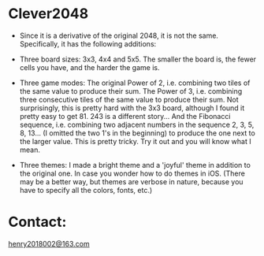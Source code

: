 # Clever2048

- Since it is a derivative of the original 2048, it is not the same. Specifically, it has the following additions:

- Three board sizes: 3x3, 4x4 and 5x5. The smaller the board is, the fewer cells you have, and the harder the game is.

- Three game modes: The original Power of 2, i.e. combining two tiles of the same value to produce their sum. The Power of 3, i.e. combining three consecutive tiles of the same value to produce their sum. Not surprisingly, this is pretty hard with the 3x3 board, although I found it pretty easy to get 81. 243 is a different story... And the Fibonacci sequence, i.e. combining two adjacent numbers in the sequence 2, 3, 5, 8, 13... (I omitted the two 1's in the beginning) to produce the one next to the larger value. This is pretty tricky. Try it out and you will know what I mean.

- Three themes: I made a bright theme and a 'joyful' theme in addition to the original one. In case you wonder how to do themes in iOS. (There may be a better way, but themes are verbose in nature, because you have to specify all the colors, fonts, etc.)

# Contact:
henry2018002@163.com
